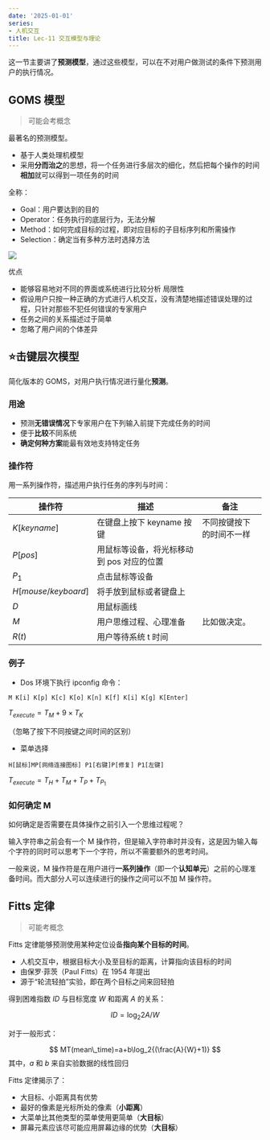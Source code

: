 ```yaml
---
date: '2025-01-01'
series:
- 人机交互
title: Lec-11 交互模型与理论
---
```


这一节主要讲了**预测模型**，通过这些模型，可以在不对用户做测试的条件下预测用户的执行情况。

## GOMS 模型

> 可能会考概念

最著名的预测模型。
- 基于人类处理机模型
- 采用**分而治之**的思想，将一个任务进行多层次的细化，然后把每个操作的时间**相加**就可以得到一项任务的时间

全称：
- Goal：用户要达到的目的
- Operator：任务执行的底层行为，无法分解
- Method：如何完成目标的过程，即对应目标的子目标序列和所需操作
- Selection：确定当有多种方法时选择方法

![](https://runzblog.oss-cn-hangzhou.aliyuncs.com/postimg/202501011403155.png)

优点
- 能够容易地对不同的界面或系统进行比较分析
局限性
- 假设用户只按一种正确的方式进行人机交互，没有清楚地描述错误处理的过程，只针对那些不犯任何错误的专家用户
- 任务之间的关系描述过于简单
- 忽略了用户间的个体差异

## ⭐击键层次模型

简化版本的 GOMS，对用户执行情况进行量化**预测**。

### 用途

- 预测**无错误情况**下专家用户在下列输入前提下完成任务的时间
- 便于**比较**不同系统
- **确定何种方案**能最有效地支持特定任务

### 操作符

用一系列操作符，描述用户执行任务的序列与时间：

| 操作符                   | 描述                      | 备注           |
| --------------------- | ----------------------- | ------------ |
| $K[keyname]$          | 在键盘上按下 keyname 按键       | 不同按键按下的时间不一样 |
| $P[pos]$              | 用鼠标等设备，将光标移动到 pos 对应的位置 |              |
| $P_1$                 | 点击鼠标等设备                 |              |
| $H[mouse / keyboard]$ | 将手放到鼠标或者键盘上             |              |
| $D$                   | 用鼠标画线                   |              |
| $M$                   | 用户思维过程、心理准备             | 比如做决定。       |
| $R(t)$                | 用户等待系统 t 时间             |              |

### 例子

- Dos 环境下执行 ipconfig 命令：

```
M K[i] K[p] K[c] K[o] K[n] K[f] K[i] K[g] K[Enter]
```

$T_{execute}=T_M+9\times T_K$

（忽略了按下不同按键之间时间的区别）

- 菜单选择

```
H[鼠标]MP[网络连接图标] P1[右键]P[修复] P1[左键]
```

$T_{execute}=T_H+T_M+T_P+T_{P_1}$

### 如何确定 M

如何确定是否需要在具体操作之前引入一个思维过程呢？

输入字符串之前会有一个 M 操作符，但是输入字符串时并没有，这是因为输入每个字符的同时可以思考下一个字符，所以不需要额外的思考时间。

一般来说，M 操作符是在用户进行**一系列操作**（即一个**认知单元**）之前的心理准备时间。而大部分人可以连续进行的操作之间可以不加 M 操作符。

## Fitts 定律

> 可能考概念

Fitts 定律能够预测使用某种定位设备**指向某个目标的时间**。

- 人机交互中，根据目标大小及至目标的距离，计算指向该目标的时间
- 由保罗·菲茨（Paul Fitts）在 1954 年提出
- 源于“轮流轻拍”实验，即在两个目标之间来回轻拍

得到困难指数 $ID$ 与目标宽度 $W$ 和距离 $A$ 的关系：

$$
ID=\log_2{2A/W}
$$

对于一般形式：

$$
MT(mean\_time)=a+b\log_2{(\frac{A}{W}+1)}
$$
其中，$a$ 和 $b$ 来自实验数据的线性回归

Fitts 定律揭示了：

- 大目标、小距离具有优势
- 最好的像素是光标所处的像素（**小距离**）
- 大菜单比其他类型的菜单使用更简单（**大目标**）
- 屏幕元素应该尽可能应用屏幕边缘的优势（**大目标**）